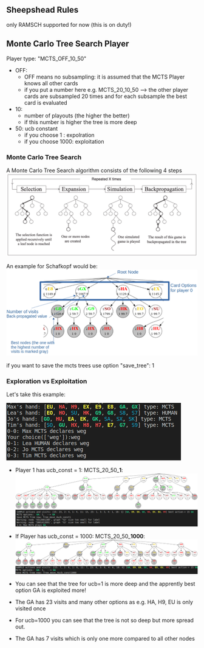 ## Sheepshead Rules
only RAMSCH supported for now (this is on duty!)


## Monte Carlo Tree Search Player
Player type: "MCTS_OFF_10_50"
* OFF: 
    - OFF means no subsampling: it is assumed that the MCTS Player knows all other cards
    - if you put a number here e.g. MCTS_20_10_50 --> the other player cards are subsampled 20 times and for each subsample the best card is evaluated
* 10: 
    - number of playouts (the higher the better)
    - if this number is higher the tree is more deep
* 50: ucb constant
    - if you choose 1   : expolration
    - if you choose 1000: exploitation

### Monte Carlo Tree Search
A Monte Carlo Tree Search algorithm consists of the following 4 steps
![mcts_algorithm](01_MCTS/mcts_algo.png)

An example for Schafkopf would be:
![mcts_nodes_explained](01_MCTS/mcts_nodes_explained.png)

if you want to save the mcts trees use option "save_tree": 1

### Exploration vs Exploitation
Let's take this example:

![ddd](01_MCTS/seed_451.png)

* Player 1 has ucb_const = 1: MCTS_20_50_**1**:
![ddd](01_MCTS/Tree_move_4ucb_const1.png)
![ddd](01_MCTS/move_ucb_1.png)

* If Player has ucb_const = 1000: MCTS_20_50_**1000**: 
![ddd](01_MCTS/Tree_move_4ucb_const1000.png)
![ddd](01_MCTS/move_ucb_1000.png)

* You can see that the tree for ucb=1 is more deep and the apprently best option GA is exploited more!
* The GA has 23 visits and many other options as e.g. HA, H9, EU is only visited once
* For ucb=1000 you can see that the tree is not so deep but more spread out.
* The GA has 7 visits which is only one more compared to all other nodes